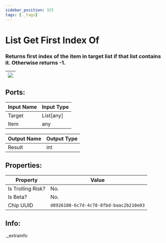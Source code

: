 ```yaml
---
sidebar_position: 325
tags: [._tags]
---
```


# List Get First Index Of


### Returns first index of the item in target list if that list contains it. Otherwise returns -1.

| ![](https://images-ext-2.discordapp.net/external/MPmIaQzlEPmgGWlgi-WxBBXt0Bjv_zWPkg1y1f_sy3s/https/www.recroomcircuits.com/image/circuit/absolute-value?width=206&height=108) |
|-----|

## Ports:

| Input Name | Input Type |
|-----------|-----------|
| Target | List[any] |
| Item | any |

| Output Name | Output Type |
|-----------|-----------|
| Result | int |

## Properties:

| Property  | Value |
|-------------------|-----------|
| Is Trolling Risk? | No. |
| Is Beta? | No. |
| Chip UUID | `d8926108-6c7d-4c78-8fbd-baac2b210e03` |

## Info:
._extrainfo